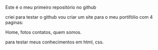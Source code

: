 Este é o meu primeiro repositório no github

criei para testar o github
vou criar um site para o meu portifólio com 4 paginas:

Home, fotos contatos, quem somos.

para testar meus conhecimentos em html, css.

